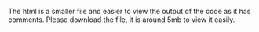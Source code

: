The html is a smaller file and easier to view the output of the code as it has comments. Please download the file, it is around 5mb to view it easily. 
